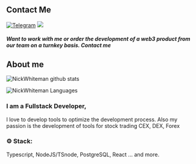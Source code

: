 ## Contact Me
[![Telegram](https://img.shields.io/static/v1?label=Telegram&message=%20&logo=Telegram&style=flat-square&logoColor=blue)](https://t.me/NickWhiteman)
<img src="https://komarev.com/ghpvc/?username=NickWhiteman&color=24AFA5&style=flat-square">

##### Want to work with me or order the development of a web3 product from our team on a turnkey basis. Contact me

## About me

![NickWhiteman github stats](https://github-readme-stats.vercel.app/api?username=NickWhiteman&show_icons=true&theme=vue-dark&include_all_commits=true&count_private=true)

![NickWhiteman Languages](https://github-readme-stats.vercel.app/api/top-langs/?username=NickWhiteman&layout=compact&count_private=true&theme=vue-dark)

### I am a Fullstack Developer, 

I love to develop tools to optimize the development process. Also my passion is the development of tools for stock trading CEX, DEX, Forex

### ⚙️ Stack: 

Typescript, NodeJS/TSnode, PostgreSQL, React ... and more.


